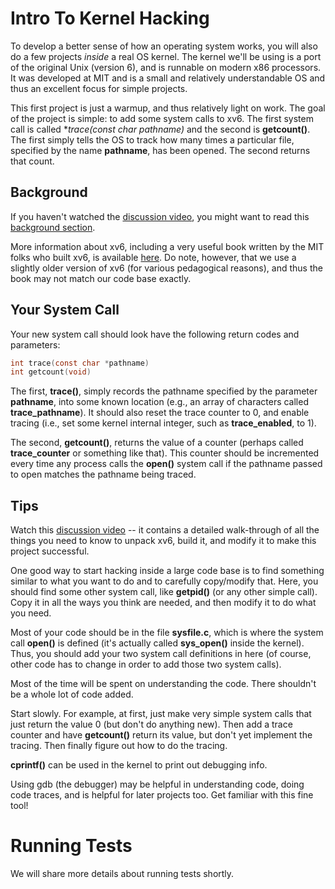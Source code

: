 
# Intro To Kernel Hacking

To develop a better sense of how an operating system works, you will also 
do a few projects *inside* a real OS kernel. The kernel we'll be using is a
port of the original Unix (version 6), and is runnable on modern x86
processors. It was developed at MIT and is a small and relatively
understandable OS and thus an excellent focus for simple projects.

This first project is just a warmup, and thus relatively light on work. The
goal of the project is simple: to add some system calls to xv6. The first
system call is called **trace(const char *pathname)** and the second is **getcount()**.
The first simply tells the OS to track how many times a particular file,
specified by the name **pathname**, has been opened. The second returns
that count. 

## Background

If you haven't watched the [discussion
video](https://www.youtube.com/watch?v=vR6z2QGcoo8), you might want to read
this [background
section](https://github.com/remzi-arpacidusseau/ostep-projects/blob/master/initial-xv6/background.md). 

More information about xv6, including a very useful book written by the MIT
folks who built xv6, is available
[here](https://pdos.csail.mit.edu/6.828/2017/xv6.html). Do note, however, that
we use a slightly older version of xv6 (for various pedagogical reasons), and
thus the book may not match our code base exactly.


## Your System Call

Your new system call should look have the following return codes and
parameters: 

```c
int trace(const char *pathname)
int getcount(void)
```

The first, **trace()**, simply records the pathname specified by the parameter **pathname**, into
some known location (e.g., an array of characters called **trace_pathname**). 
It should also reset the trace counter to 0, and enable tracing (i.e., set some kernel
internal integer, such as **trace_enabled**, to 1). 

The second, **getcount()**, returns the value of a counter (perhaps called **trace_counter** 
or something like that). This counter should be incremented every time any process calls the
**open()** system call if the pathname passed to open matches the pathname being traced. 

## Tips

Watch this [discussion video](https://www.youtube.com/watch?v=vR6z2QGcoo8) --
it contains a detailed walk-through of all the things you need to know to
unpack xv6, build it, and modify it to make this project successful.

One good way to start hacking inside a large code base is to find something
similar to what you want to do and to carefully copy/modify that. Here, you
should find some other system call, like **getpid()** (or any other simple
call). Copy it in all the ways you think are needed, and then modify it to do
what you need.

Most of your code should be in the file **sysfile.c**, which is where the
system call **open()** is defined (it's actually called **sys_open()** inside
the kernel). Thus, you should add your two system call definitions in here
(of course, other code has to change in order to add those two system calls).

Most of the time will be spent on understanding the code. There shouldn't
be a whole lot of code added.

Start slowly. For example, at first, just make very simple system calls
that just return the value 0 (but don't do anything new). Then add a trace
counter and have **getcount()** return its value, but don't yet implement
the tracing. Then finally figure out how to do the tracing.

**cprintf()** can be used in the kernel to print out debugging info.

Using gdb (the debugger) may be helpful in understanding code, doing code
traces, and is helpful for later projects too. Get familiar with this fine
tool!

# Running Tests

We will share more details about running tests shortly.

